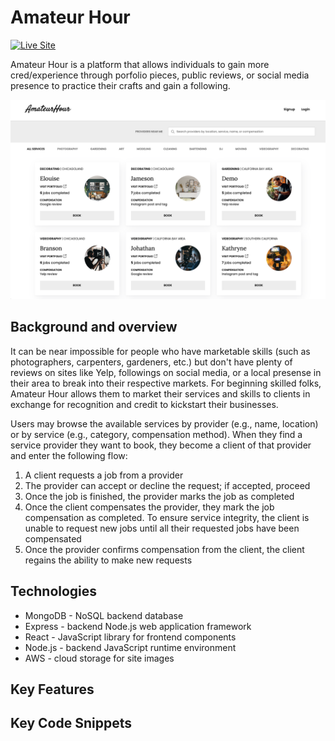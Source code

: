 # Amateur Hour

[![Live Site](https://img.shields.io/badge/site-online-green.svg)](https://amateur-hour.onrender.com/)


Amateur Hour is a platform that allows individuals to gain more cred/experience through porfolio pieces, public reviews, or social media presence to practice their crafts and gain a following.

![Alt text](homeIndex.png)

## Background and overview

It can be near impossible for people who have marketable skills (such as photographers, carpenters, gardeners, etc.) but don't have plenty of reviews on sites like Yelp, followings on social media, or a local presense in their area to break into their respective markets. For beginning skilled folks, Amateur Hour allows them to market their services and skills to clients in exchange for recognition and credit to kickstart their businesses.

Users may browse the available services by provider (e.g., name, location) or by service (e.g., category, compensation method). When they find a service provider they want to book, they become a client of that provider and enter the following flow:

1. A client requests a job from a provider
2. The provider can accept or decline the request; if accepted, proceed
3. Once the job is finished, the provider marks the job as completed
4. Once the client compensates the provider, they mark the job compensation as completed. To ensure service integrity, the client is unable to request new jobs until all their requested jobs have been compensated
5. Once the provider confirms compensation from the client, the client regains the ability to make new requests

## Technologies

- MongoDB - NoSQL backend database
- Express - backend Node.js web application framework
- React - JavaScript library for frontend components
- Node.js - backend JavaScript runtime environment
- AWS - cloud storage for site images

## Key Features 

## Key Code Snippets
